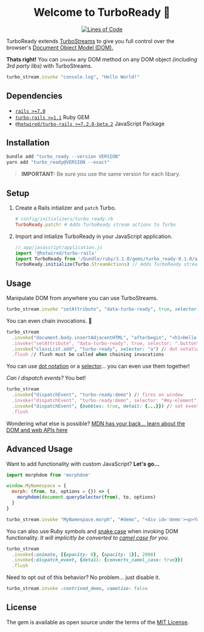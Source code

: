 <p align="center">
  <h1 align="center">Welcome to TurboReady 👋</h1>
  <p align="center">
    <a href="http://blog.codinghorror.com/the-best-code-is-no-code-at-all/" target="_blank">
      <img alt="Lines of Code" src="https://img.shields.io/badge/lines_of_code-275-brightgreen.svg?style=flat" />
    </a>
  </p>
</p>

TurboReady extends [TurboStreams](https://turbo.hotwired.dev/reference/streams) to give you full control over the browser's [Document Object Model (DOM).](https://developer.mozilla.org/en-US/docs/Web/API/Document_Object_Model)

**Thats right!**
You can `invoke` any DOM method on any DOM object *(including 3rd party libs)* with TurboStreams.

```ruby
turbo_stream.invoke "console.log", "Hello World!"
```

## Dependencies

- [`rails >=7.0`](https://rubygems.org/gems/rails)
- [`turbo-rails >=1.1`](https://rubygems.org/gems/turbo-rails) Ruby GEM
- [`@hotwired/turbo-rails >=7.2.0-beta.2`](https://yarnpkg.com/package/@hotwired/turbo-rails) JavaScript Package

## Installation

```ruby
bundle add "turbo_ready --version VERSION"
yarn add "turbo_ready@VERSION --exact"
```

> **IMPORTANT:** Be sure you use the same version for each libary.

## Setup

1. Create a Rails intializer and `patch` Turbo.

    ```ruby
    # config/initializers/turbo_ready.rb
    TurboReady.patch! # Adds TurboReady stream actions to Turbo
    ```
2. Import and intialize TurboReady in your JavaScript application.

    ```js
    // app/javascript/application.js
    import '@hotwired/turbo-rails'
    import TurboReady from '/bundle/ruby/3.1.0/gems/turbo_ready-0.1.0/app/assets/builds/turbo_ready.js'
    TurboReady.initialize(Turbo.StreamActions) // Adds TurboReady stream actions to Turbo
    ```

## Usage

Manipulate DOM from anywhere you can use TurboStreams.

```ruby
turbo_stream.invoke "setAttribute", "data-turbo-ready", true, selector: ".button"
```

You can even chain invocations. 🤯

```ruby
turbo_stream
  .invoke("document.body.insertAdjacentHTML", "afterbegin", "<h1>Hello World!</h1>") // dot notation
  .invoke("setAttribute", "data-turbo-ready", true, selector: ".button") // selector
  .invoke("classList.add", "turbo-ready", selector: "a") // dot notation + selector
  .flush // flush must be called when chaining invocations
```

You can use [dot notation](https://developer.mozilla.org/en-US/docs/Web/JavaScript/Reference/Operators/Property_accessors#dot_notation) or a [selector](https://developer.mozilla.org/en-US/docs/Web/API/Document/querySelectorAll)... you can even use them together!

*Can I dispatch events?* You bet!

```ruby
turbo_stream
  .invoke("dispatchEvent", "turbo-ready:demo") // fires on window
  .invoke("dispatchEvent", "turbo-ready:demo", selector: "#my-element") // fires on matching element(s)
  .invoke("dispatchEvent", {bubbles: true, detail: {...}}) // set event options
  .flush
```

Wondering what else is possible?
[MDN has your back... learn about the DOM and web APIs here](https://developer.mozilla.org/en-US/docs/Web/API.)

## Advanced Usage

Want to add functionality with custom JavaScript? **Let's go...**

```js
import morphdom from 'morphdom'

window.MyNamespace = {
  morph: (from, to, options = {}) => {
    morphdom(document.querySelector(from), to, options)
  }
}
```

```ruby
turbo_stream.invoke "MyNamespace.morph", "#demo", "<div id='demo'><p>You've changed...</p></div>", {childrenOnly: true}
```

You can also use Ruby symbols and [snake case](https://en.wikipedia.org/wiki/Snake_case) when invoking DOM functionality.
*It will implicitly be converted to [camel case](https://en.wikipedia.org/wiki/Camel_case) for you.*

```ruby
turbo_stream
  .invoke(:animate, [{opacity: 0}, {opacity: 1}], 2000)
  .invoke(:dispatch_event, {detail: {converts_camel_case: true}})
  .flush
```

Need to opt out of this behavior? No problem... just disable it.

```ruby
turbo_stream.invoke :contrived_demo, camelize: false
```

## License

The gem is available as open source under the terms of the [MIT License](https://opensource.org/licenses/MIT).
